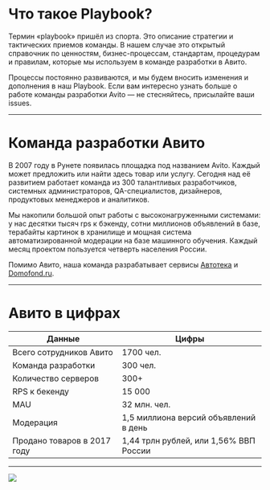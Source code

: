 # Что такое Playbook?

Термин «playbook» пришёл из спорта. Это описание стратегии и тактических приемов команды. В нашем случае это открытый справочник по ценностям, бизнес-процессам, стандартам, процедурам и правилам, которые мы используем в команде разработки в Авито.

Процессы постоянно развиваются, и мы будем вносить изменения и дополнения в наш Playbook. Если вам интересно узнать больше о работе команды разработки Avito — не стесняйтесь, присылайте ваши issues.

***

# Команда разработки Авито
В 2007 году в Рунете появилась площадка под названием Avito. Каждый может предложить или найти здесь товар или услугу. Сегодня над её развитием работает команда из 300 талантливых разработчиков, системных администраторов, QA-специалистов, дизайнеров, продуктовых менеджеров и аналитиков.

Мы накопили большой опыт работы с высоконагруженными системами: у нас десятки тысяч rps к бэкенду, сотни миллионов объявлений в базе, терабайты картинок в хранилище и мощная система автоматизированной модерации на базе машинного обучения. Каждый месяц проектом пользуется четверть населения России.

Помимо Авито, наша команда разрабатывает сервисы [Автотека](https://autoteka.ru/) и [Domofond.ru](https://www.domofond.ru/).

***

# Авито в цифрах 

Данные  | Цифры 
------------- | -------------
Всего сотрудников Авито	| 1700 чел.	
Команда разработки | 300 чел.
Количество серверов	| 300+	
RPS к бекенду	 | 15 000	
MAU	 | 32 млн. чел.	
Модерация	| 1,5 миллиона версий объявлений в день
Продано товаров в 2017 году	| 1,44 трлн рублей, или 1,56% ВВП России	
***

![](https://scontent.fhrk1-1.fna.fbcdn.net/v/t1.0-9/24293993_874487989395217_1488213834491182695_n.png?_nc_cat=0&oh=04adf1ff88877b45493318e06b57dbd7&oe=5B8B0ABD)
